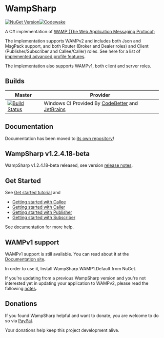 WampSharp
=========
[![NuGet Version][NuGetImgMaster]][NuGetLinkMaster][![Codewake](https://www.codewake.com/badges/ask_question.svg)](https://www.codewake.com/p/wampsharp)

A C# implementation of [WAMP (The Web Application Messaging Protocol)][WampLink]

The implementation supports WAMPv2 and includes both Json and MsgPack support, and both Router (Broker and Dealer roles) and Client (Publisher/Subscriber and Callee/Caller) roles. See here for a list of [implemented advanced profile features](https://github.com/Code-Sharp/WampSharp-docs#advanced-profile-features).

The implementation also supports WAMPv1, both client and server roles.

## Builds

Master | Provider
------ | --------
[![Build Status][WinImgMaster]][WinLinkMaster] | Windows CI Provided By [CodeBetter][] and [JetBrains][]

## Documentation

Documentation has been moved to [its own repository](https://github.com/Code-Sharp/WampSharp-docs)!

## WampSharp v1.2.4.18-beta

WampSharp v1.2.4.18-beta released, see version [release notes](https://github.com/Code-Sharp/WampSharp-docs/blob/master/Release-notes/WampSharp-v1.2.4.18-beta-release-notes.md).

## Get Started

See [Get started tutorial](https://github.com/Code-Sharp/WampSharp-docs/blob/master/WAMP2/Getting-started-with-WAMPv2.md) and
* [Getting started with Callee](https://github.com/Code-Sharp/WampSharp-docs/blob/master/WAMP2/Roles/Callee/Getting-Started-with-Callee.md)
* [Getting started with Caller](https://github.com/Code-Sharp/WampSharp-docs/blob/master/WAMP2/Roles/Caller/Getting-Started-with-Caller.md)
* [Getting started with Publisher](https://github.com/Code-Sharp/WampSharp-docs/blob/master/WAMP2/Roles/Publisher/Getting-Started-with-Publisher.md)
* [Getting started with Subscriber](https://github.com/Code-Sharp/WampSharp-docs/blob/master/WAMP2/Roles/Subscriber/Getting-Started-with-Subscriber.md)

See [documentation](https://github.com/Code-Sharp/WampSharp-docs) for more help.

## WAMPv1 support

WAMPv1 support is still available. You can read about it at the [Documentation site](https://github.com/Code-Sharp/WampSharp-docs).

In order to use it, Install WampSharp.WAMP1.Default from NuGet.

If you're updating from a previous WampSharp version and you're not interested yet in updating your application to WAMPv2, please read the following [notes](https://github.com/Code-Sharp/WampSharp-docs/blob/master/WAMP1/Notes-for-WAMPv1-users.md).

## Donations

If you found WampSharp helpful and want to donate, you are welcome to do so via [PayPal](https://www.paypal.com/cgi-bin/webscr?cmd=_s-xclick&hosted_button_id=UHRAS9KZPNPX4).

Your donations help keep this project development alive.

[WampLink]:http://wamp.ws

[NuGetImgMaster]:http://img.shields.io/nuget/v/WampSharp.Default.svg
[NuGetLinkMaster]:http://www.nuget.org/packages/WampSharp.Default/
[WinImgMaster]:https://img.shields.io/teamcity/codebetter/WampSharp_NetCore_Wampv2_Build.svg
[WinLinkMaster]:http://teamcity.codebetter.com/project.html?projectId=WampSharp_NetCore_Wampv2_Build&guest=1
[MonoImgMaster]:https://img.shields.io/travis/Code-Sharp/WampSharp/wampv2.svg
[MonoLinkMaster]:https://travis-ci.org/Code-Sharp/WampSharp
[AppVeyorLinkMaster]:https://ci.appveyor.com/project/darkl/wampsharp-759
[AppVeyorImgMaster]:https://ci.appveyor.com/api/projects/status/fgbqbgwqx4j8jain

[JetBrains]:http://www.jetbrains.com/
[CodeBetter]:http://codebetter.com/
[travis-ci]:https://travis-ci.org/
[AppVeyor]:http://www.appveyor.com/
